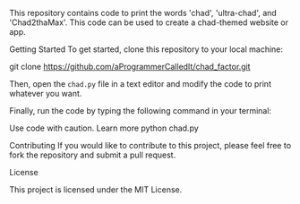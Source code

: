 This repository contains code to print the words 'chad', 'ultra-chad', and 'Chad2thaMax'. This code can be used to create a chad-themed website or app.

Getting Started
To get started, clone this repository to your local machine:

git clone https://github.com/aProgrammerCalledIt/chad_factor.git


Then, open the `chad.py` file in a text editor and modify the code to print whatever you want.

Finally, run the code by typing the following command in your terminal:

Use code with caution. Learn more
python chad.py

Contributing
If you would like to contribute to this project, please feel free to fork the repository and submit a pull request.

License

This project is licensed under the MIT License.
